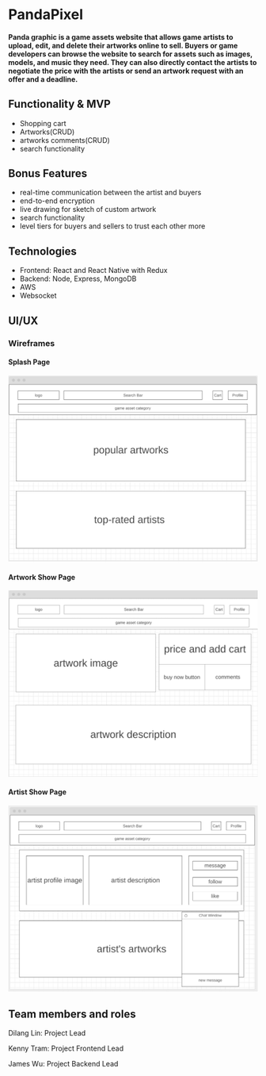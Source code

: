 # PandaPixel
#### Panda graphic is a game assets website that allows game artists to upload, edit, and delete their artworks online to sell. Buyers or game developers can browse the website to search for assets such as images, models, and music they need. They can also directly contact the artists to negotiate the price with the artists or send an artwork request with an offer and a deadline. 

## Functionality & MVP
* Shopping cart
* Artworks(CRUD)
* artworks comments(CRUD)
* search functionality

## Bonus Features
* real-time communication between the artist and buyers 
* end-to-end encryption
* live drawing for sketch of custom artwork
* search functionality
* level tiers for buyers and sellers to trust each other more

## Technologies
* Frontend: React and React Native with Redux
* Backend: Node, Express, MongoDB
* AWS
* Websocket

## UI/UX

### Wireframes
#### Splash Page
<img src="./wireframs/splash.png">

#### Artwork Show Page
<img src="./wireframs/artwork-show.png">

#### Artist Show Page
<img src="./wireframs/artist-show.png">

## Team members and roles
Dilang Lin: Project Lead

Kenny Tram: Project Frontend Lead

James Wu: Project Backend Lead